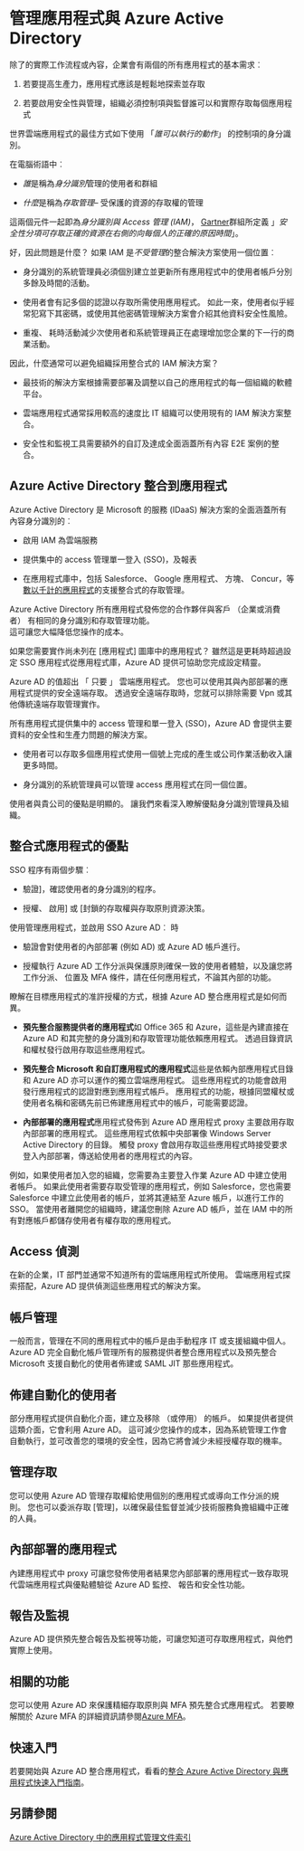 <properties
    pageTitle="管理與 Azure Active Directory 的應用程式 |Microsoft Azure"
    description="此文件整合與您的內部部署、 雲端 SaaS 應用程式的 Azure Active Directory 的優點。"
    services="active-directory"
    documentationCenter=""
    authors="markusvi"
    manager="femila"
    editor=""/>

   <tags
      ms.service="active-directory"
      ms.devlang="na"
      ms.topic="article"
      ms.tgt_pltfrm="na"
      ms.workload="identity"
      ms.date="10/10/2016"
      ms.author="markvi"/>

# <a name="managing-applications-with-azure-active-directory"></a>管理應用程式與 Azure Active Directory

除了的實際工作流程或內容，企業會有兩個的所有應用程式的基本需求︰

1. 若要提高生產力，應用程式應該是輕鬆地探索並存取

2. 若要啟用安全性與管理，組織必須控制項與監督誰可以和實際存取每個應用程式

世界雲端應用程式的最佳方式如下使用 「*誰可以執行的動作*」 的控制項的身分識別。

在電腦術語中︰

- *誰*是稱為*身分識別*管理的使用者和群組

- *什麼*是稱為*存取管理*– 受保護的資源的存取權的管理

這兩個元件一起即為*身分識別與 Access 管理 (IAM)*， [Gartner](http://www.gartner.com/it-glossary/identity-and-access-management-iam)群組所定義 」*安全性分項可存取正確的資源在右側的向每個人的正確的原因時間*」。

好，因此問題是什麼？ 如果 IAM 是*不受管理*的整合解決方案使用一個位置︰

- 身分識別的系統管理員必須個別建立並更新所有應用程式中的使用者帳戶分別多餘及時間的活動。

- 使用者會有記多個的認證以存取所需使用應用程式。 如此一來，使用者似乎經常犯寫下其密碼，或使用其他密碼管理解決方案會介紹其他資料安全性風險。

- 重複、 耗時活動減少次使用者和系統管理員正在處理增加您企業的下一行的商業活動。

因此，什麼通常可以避免組織採用整合式的 IAM 解決方案？

- 最技術的解決方案根據需要部署及調整以自己的應用程式的每一個組織的軟體平台。

- 雲端應用程式通常採用較高的速度比 IT 組織可以使用現有的 IAM 解決方案整合。

- 安全性和監視工具需要額外的自訂及達成全面涵蓋所有內容 E2E 案例的整合。

## <a name="azure-active-directory-integrated-with-applications"></a>Azure Active Directory 整合到應用程式

Azure Active Directory 是 Microsoft 的服務 (IDaaS) 解決方案的全面涵蓋所有內容身分識別的︰

- 啟用 IAM 為雲端服務 

- 提供集中的 access 管理單一登入 (SSO)，及報表 

- 在應用程式庫中，包括 Salesforce、 Google 應用程式、 方塊、 Concur，等[數以千計的應用程式](https://azure.microsoft.com/marketplace/active-directory/)的支援整合式的存取管理。 


Azure Active Directory 所有應用程式發佈您的合作夥伴與客戶 （企業或消費者） 有相同的身分識別和存取管理功能。<br> 這可讓您大幅降低您操作的成本。

如果您需要實作尚未列在 [應用程式] 圖庫中的應用程式？ 雖然這是更耗時超過設定 SSO 應用程式從應用程式庫，Azure AD 提供可協助您完成設定精靈。

Azure AD 的值超出 「 只要 」 雲端應用程式。 您也可以使用其與內部部署的應用程式提供的安全遠端存取。 透過安全遠端存取時，您就可以排除需要 Vpn 或其他傳統遠端存取管理實作。

所有應用程式提供集中的 access 管理和單一登入 (SSO)，Azure AD 會提供主要資料的安全性和生產力問題的解決方案。

- 使用者可以存取多個應用程式使用一個號上完成的產生或公司作業活動收入讓更多時間。

- 身分識別的系統管理員可以管理 access 應用程式在同一個位置。

使用者與貴公司的優點是明顯的。 讓我們來看深入瞭解優點身分識別管理員及組織。

## <a name="integrated-application-benefits"></a>整合式應用程式的優點

SSO 程序有兩個步驟︰

- 驗證]，確認使用者的身分識別的程序。

- 授權、 啟用] 或 [封鎖的存取權與存取原則資源決策。

使用管理應用程式，並啟用 SSO Azure AD︰ 時

- 驗證會對使用者的內部部署 (例如 AD) 或 Azure AD 帳戶進行。

- 授權執行 Azure AD 工作分派與保護原則確保一致的使用者體驗，以及讓您將工作分派、 位置及 MFA 條件，請在任何應用程式，不論其內部的功能。

瞭解在目標應用程式的准許授權的方式，根據 Azure AD 整合應用程式是如何而異。

- **預先整合服務提供者的應用程式**如 Office 365 和 Azure，這些是內建直接在 Azure AD 和其完整的身分識別和存取管理功能依賴應用程式。 透過目錄資訊和權杖發行啟用存取這些應用程式。

- **預先整合 Microsoft 和自訂應用程式的應用程式**這些是依賴內部應用程式目錄和 Azure AD 亦可以運作的獨立雲端應用程式。 這些應用程式的功能會啟用發行應用程式的認證對應到應用程式帳戶。 應用程式的功能，根據同盟權杖或使用者名稱和密碼先前已佈建應用程式中的帳戶，可能需要認證。

- **內部部署的應用程式**應用程式發佈到 Azure AD 應用程式 proxy 主要啟用存取內部部署的應用程式。 這些應用程式依賴中央部署像 Windows Server Active Directory 的目錄。 觸發 proxy 會啟用存取這些應用程式時接受要求登入內部部署，傳送給使用者的應用程式的內容。

例如，如果使用者加入您的組織，您需要為主要登入作業 Azure AD 中建立使用者帳戶。 如果此使用者需要存取受管理的應用程式，例如 Salesforce，您也需要 Salesforce 中建立此使用者的帳戶，並將其連結至 Azure 帳戶，以進行工作的 SSO。 當使用者離開您的組織時，建議您刪除 Azure AD 帳戶，並在 IAM 中的所有對應帳戶都儲存使用者有權存取的應用程式。

## <a name="access-detection"></a>Access 偵測

在新的企業，IT 部門並通常不知道所有的雲端應用程式所使用。 雲端應用程式探索搭配，Azure AD 提供偵測這些應用程式的解決方案。

## <a name="account-management"></a>帳戶管理

一般而言，管理在不同的應用程式中的帳戶是由手動程序 IT 或支援組織中個人。 Azure AD 完全自動化帳戶管理所有的服務提供者整合應用程式以及預先整合 Microsoft 支援自動化的使用者佈建或 SAML JIT 那些應用程式。

## <a name="automated-user-provisioning"></a>佈建自動化的使用者

部分應用程式提供自動化介面，建立及移除 （或停用） 的帳戶。 如果提供者提供這類介面，它會利用 Azure AD。 這可減少您操作的成本，因為系統管理工作會自動執行，並可改善您的環境的安全性，因為它將會減少未經授權存取的機率。

## <a name="access-management"></a>管理存取

您可以使用 Azure AD 管理存取權給使用個別的應用程式或導向工作分派的規則。 您也可以委派存取 [管理]，以確保最佳監督並減少技術服務負擔組織中正確的人員。

## <a name="on-premises-applications"></a>內部部署的應用程式

內建應用程式中 proxy 可讓您發佈使用者結果您內部部署的應用程式一致存取現代雲端應用程式與優點體驗從 Azure AD 監控、 報告和安全性功能。

## <a name="reporting-and-monitoring"></a>報告及監視

Azure AD 提供預先整合報告及監視等功能，可讓您知道可存取應用程式，與他們實際上使用。

## <a name="related-capabilities"></a>相關的功能

您可以使用 Azure AD 來保護精細存取原則與 MFA 預先整合式應用程式。 若要瞭解關於 Azure MFA 的詳細資訊請參閱[Azure MFA](https://azure.microsoft.com/services/multi-factor-authentication/)。

## <a name="getting-started"></a>快速入門

若要開始與 Azure AD 整合應用程式，看看的[整合 Azure Active Directory 與應用程式快速入門指南](active-directory-integrating-applications-getting-started.md)。

## <a name="see-also"></a>另請參閱

[Azure Active Directory 中的應用程式管理文件索引](active-directory-apps-index.md)
